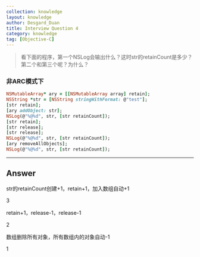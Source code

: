 ```yaml
---
collection: knowledge
layout: knowledge
author: Desgard_Duan
title: Interview Question 4
category: knowledge
tag: [Objective-C]
---
```


> 看下面的程序，第一个NSLog会输出什么？这时str的retainCount是多少？第二个和第三个呢？为什么？

<!-- more -->

### 非ARC模式下

~~~ruby
NSMutableArray* ary = [[NSMutableArray array] retain];
NSString *str = [NSString stringWithFormat: @"test"];
[str retain];
[ary addObject: str];
NSLog(@"%@%d", str, [str retainCount]);
[str retain];
[str release];
[str release];
NSLog(@"%@%d", str, [str retainCount]);
[ary removeAllObjects];
NSLog(@"%@%d", str, [str retainCount]);
~~~

----

## Answer

str的retainCount创建+1，retain+1，加入数组自动+1

3

retain+1，release-1，release-1

2

数组删除所有对象，所有数组内的对象自动-1

1